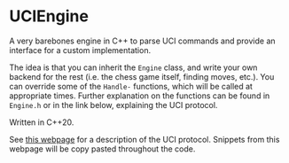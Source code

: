 # UCIEngine

A very barebones engine in C++ to parse UCI commands and provide an interface for a custom implementation.

The idea is that you can inherit the `Engine` class, and write your own backend for the rest
(i.e. the chess game itself, finding moves, etc.). You can override some of the `Handle-` functions, which will
be called at appropriate times. Further explanation on the functions can be found in `Engine.h` or in the link below,
explaining the UCI protocol.

Written in C++20.

See [this webpage](http://wbec-ridderkerk.nl/html/UCIProtocol.html) for a description of the UCI protocol.
Snippets from this webpage will be copy pasted throughout the code.